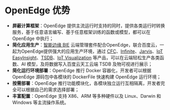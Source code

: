 # OpenEdge 优势

 - **屏蔽计算框架**：OpenEdge 提供主流运行时支持的同时，提供各类运行时转换服务，基于任意语言编写、基于任意框架训练的函数或模型，都可以在 OpenEdge 中执行；
 - **简化应用生产**：[智能边缘 BIE](https://cloud.baidu.com/product/bie.html) 云端管理套件配合OpenEdge，联合百度云，一起为OpenEdge提供强大的应用生产环境，通过 [CFC](https://cloud.baidu.com/product/cfc.html)、[Infinite](https://cloud.baidu.com/product/infinite.html)、[Jarvis](http://di.baidu.com/product/jarvis)、[IoT EasyInsight](https://cloud.baidu.com/product/ist.html)、[TSDB](https://cloud.baidu.com/product/tsdb.html)、[IoT Visualization](https://cloud.baidu.com/product/iotviz.html) 等产品，可以在云端轻松生产各类函数、AI 模型，及将数据写入百度云天工云端 TSDB 及物可视进行展示；
 - **简化运行环境部署**：OpenEdge 推行 Docker 容器化，开发者可以根据 OpenEdge 源码包中各模块的 DockerFile 快速构建 OpenEdge 运行环境；
 - **按需部署**：OpenEdge 推行功能模块化，各模块独立运行互相隔离，开发者完全可以根据自己的需求选择部署；
 - **丰富配置**：OpenEdge 支持 X86、ARM 等多种硬件以及 Linux、Darwin 和 Windows 等主流操作系统。